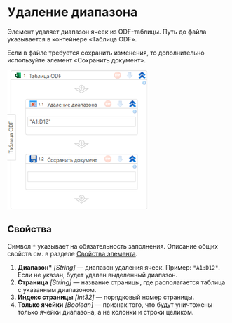 # Удаление диапазона

Элемент удаляет диапазон ячеек из ODF-таблицы. Путь до файла указывается в контейнере «Таблица ODF».

Если в файле требуется сохранить изменения, то дополнительно используйте элемент «Сохранить документ».

![Элемент «Удаление диапазона»](../../../../resources/activities/extra/odf-oxml/table/odf-remove-range.png)


## Свойства

Символ `*` указывает на обязательность заполнения. Описание общих свойств см. в разделе [Свойства элемента](https://docs.primo-rpa.ru/primo-rpa/primo-studio/process/elements#svoistva-elementa).

1. **Диапазон\*** *[String]* — диапазон удаления ячеек. Пример: `"A1:D12"`. Если не указан, будет удален выделенный диапазон.
1. **Страница** *[String]* — название страницы, где располагается таблица с указанным диапазоном.
1. **Индекс страницы** *[Int32]* — порядковый номер страницы.
1. **Только ячейки** *[Boolean]* — признак того, что будут уничтожены только ячейки диапазона, а не колонки и строки целиком.

